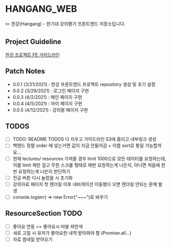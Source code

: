 # HANGANG_WEB

✏️ 한강(Hangang) - 한기대 강의평가 프론트엔드 저장소입니다.

## Project Guideline

[한강 프로젝트 FE 가이드라인](https://docs.google.com/document/d/1_-EnZk-9KotVCJ6cLr9_Ixjoyu4I-NGRdCHYofLaEPI/edit)

## Patch Notes

- 0.0.1 (3/21/2021) : 한강 프론트엔드 프로젝트 repository 생성 및 초기 설정
- 0.0.2 (3/29/2021) : 로그인 페이지 구현
- 0.0.3 (4/2/2021) : 메인 페이지 구현
- 0.0.4 (4/5/2021) : 마이 페이지 구현
- 0.0.5 (4/12/2021) : 강의평 페이지 구현

## TODOS

- [ ] TODO: README TODOS 다 지우고 가이드라인 S3에 올리고 내부링크 생성
- [ ] 백엔드 정렬 order 에 넣는거면 값이 지금 안들어감 + 이름 sort로 통일 가능할까요...
- [ ] 현재 lectures/ resources 가져올 경우 limit 1000으로 모든 데이터를 요청하는데, 이를 limit 제한 걸고 무한 스크롤 형태로 매번 요청하는게 나은지, 아니면 처음에 한번 요청하는게 나은지 판단하기
- [ ] 전공 버튼 다시 눌렀을 시 초기화
- [ ] 강의자료 페이지 첫 렌더링 이후 네비게이션 이동했다 오면 렌더링 안되는 문제 발생
- [ ] console.log(err) => new Error("~~~")로 바꾸기

## ResourceSection TODO

- [ ] 좋아요 연동 => 좋아요시 따봉 파란색
- [ ] 새로 고침 시 유저가 좋아요한 내역 받아와야 함 (Promise.all...)
- [ ] 자료 썸네일 받아오기
